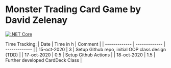 # Monster Trading Card Game by David Zelenay
[![.NET Core](https://github.com/cellularegg/swe-mtcg/workflows/.NET%20Core/badge.svg)](https://github.com/cellularegg/swe-mtcg/actions?query=workflow%3A%22.NET+Core%22)

Time Tracking:
| Date  | Time in h | Comment |
| ------------- | ------------- | ------------- |
| 15-oct-2020 | 3 | Setup Github repo, initial OOP class design (TDD) |
| 17-oct-2020 | 0.5 | Setup Github Actions |
| 18-oct-2020 | 1.5 | Further developed CardDeck Class |